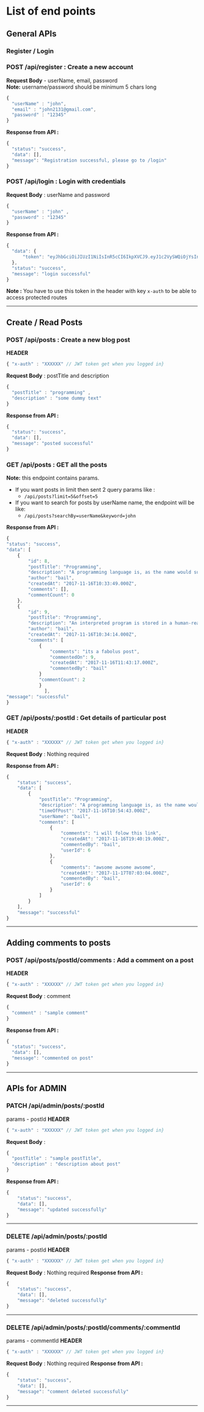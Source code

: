 # List of end points

## General APIs

### Register / Login

### POST /api/register : Create a new account
**Request Body** - userName, email, password
<br>**Note:** username/password should be minimum 5 chars long
``` javascript 
{
  "userName" : "john",
  "email" : "john2131@gmail.com",
  "password" : "12345"
}
  ```
**Response from API :**
``` javascript
{
  "status": "success",
  "data": [],
  "message": "Registration successful, please go to /login"
}
```

### POST /api/login : Login with credentials
**Request Body** : userName and password
  
``` javascript
{
  "userName" : "john" ,
  "password" : "12345"
}
```

**Response from API :**
``` javascript 
{
  "data": {
      "token": "eyJhbGciOiJIUzI1NiIsInR5cCI6IkpXVCJ9.eyJ1c2VySWQiOjYsInVzZXJUeXBlIjoxLCJpYXQiOjE1MTA5Mzg3MTEsImV4cCI6MTUxMDk0MjMxMX0.pQXZNOKxyL2r9k6zAzWViCU3osyKQr_kvnee71vtSvg"
  },
  "status": "success",
  "message": "login successful"
}
```

**Note :** You have to use this token in the header with key ```x-auth``` to be able to access protected routes

<hr>

## Create / Read Posts

### POST /api/posts : Create a new blog post
**HEADER**
```javascript 
{ "x-auth" : "XXXXXX" // JWT token get when you logged in}
```

**Request Body** : postTitle and description
``` javascript
{
  "postTitle" : "programming" ,
  "description" : "some dummy text"
}
```

**Response from API :**
``` javascript
{
  "status": "success",
  "data": [],
  "message": "posted successful"
}
```

### GET /api/posts : GET all the posts

**Note:** this endpoint contains params. 
- If you want posts in limit then sent 2 query params like : 
  - ```/api/posts?limit=5&offset=5```
- If you want to search for posts by userName name, the endpoint will be like:
  - ```/api/posts?searchBy=userName&keyword=john```

**Response from API :**
``` javascript
{
"status": "success",
"data": [
    {
        "id": 8,
        "postTitle": "Programming",
        "description": "A programming language is, as the name would suggest, a language developed to express programs. All computers have a native programming language that they understand, commonly referred to as machine code. ",
        "author": "bail",
        "createdAt": "2017-11-16T10:33:49.000Z",
        "comments": [],
        "commentCount": 0
    },
    {
        "id": 9,
        "postTitle": "Programming",
        "description": "An interpreted program is stored in a human-readable form. When the program is executed, an interpreter modifies the human-readable content as it is run. This is analogous to the role that a human interpreter performs.",
        "author": "bail",
        "createdAt": "2017-11-16T10:34:14.000Z",
        "comments": [
            {
                "comments": "its a fabolus post",
                "commentedOn": 9,
                "createdAt": "2017-11-16T11:43:17.000Z",
                "commentedBy": "bail"
            }
            "commentCount": 2
            }
              ],
"message": "successful"
} 
```

### GET /api/posts/:postId : Get details of particular post

**HEADER**
```javascript 
{ "x-auth" : "XXXXXX" // JWT token get when you logged in}
```
**Request Body** : Nothing required

**Response from API :**
```javascript
{
    "status": "success",
    "data": [
        {
            "postTitle": "Programming",
            "description": "A programming language is, as the name would suggest, a language developed to express programs. All computers have a native programming language that they understand, commonly referred to as machine code. ",
            "timeOfPost": "2017-11-16T10:54:43.000Z",
            "userName": "bail",
            "comments": [
                {
                    "comments": "i will folow this link",
                    "createdAt": "2017-11-16T19:40:19.000Z",
                    "commentedBy": "bail",
                    "userId": 6
                },
                {
                    "comments": "awsome awsome awsome",
                    "createdAt": "2017-11-17T07:03:04.000Z",
                    "commentedBy": "bail",
                    "userId": 6
                }
            ]
        }
    ],
    "message": "successful"
}
```
<hr> 

## Adding comments to posts

### POST /api/posts/postId/comments : Add a comment on a post
**HEADER**
```javascript 
{ "x-auth" : "XXXXXX" // JWT token get when you logged in}
```
  
**Request Body** : comment
```javascript
{
  "comment" : "sample comment"
}
```
**Response from API :**
``` javascript
{
  "status": "success",
  "data": [],
  "message": "commented on post"
} 
```
<hr>


## APIs for **ADMIN**

### PATCH /api/admin/posts/:postId
  params - postId
  **HEADER**
```javascript 
{ "x-auth" : "XXXXXX" // JWT token get when you logged in}
```
  
**Request Body** :
```javascript
{
  "postTitle" : "sample postTitle",
  "description" : "description about post"
}
```
**Response from API :**
``` javascript
{
    "status": "success",
    "data": [],
    "message": "updated successfully"
}
```
<hr>
     

### DELETE /api/admin/posts/:postId
  params - postId
**HEADER**
```javascript 
{ "x-auth" : "XXXXXX" // JWT token get when you logged in}
```
  
**Request Body** : Nothing required
**Response from API :**
``` javascript
{
    "status": "success",
    "data": [],
    "message": "deleted successfully"
}
```
<hr>

### DELETE /api/admin/posts/:postId/comments/:commentId
  params - commentId
**HEADER**
```javascript 
{ "x-auth" : "XXXXXX" // JWT token get when you logged in}
```
  
**Request Body** : Nothing required
**Response from API :**
``` javascript
{
    "status": "success",
    "data": [],
    "message": "comment deleted successfully"
}
```
<hr>
